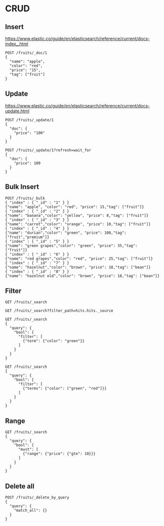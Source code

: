 # CRUD

## Insert

https://www.elastic.co/guide/en/elasticsearch/reference/current/docs-index_.html

```shell
POST /fruits/_doc/1
{
  "name": "apple",
  "color": "red",
  "price": "15",
  "tag": ["fruit"]
}
```

## Update

https://www.elastic.co/guide/en/elasticsearch/reference/current/docs-update.html

```shell
POST /fruits/_update/1
{
  "doc": {
    "price": "100"
  }
}
```

```shell
POST /fruits/_update/1?refresh=wait_for
{
  "doc": {
    "price": 100
  }
}
```

## Bulk Insert

```shell
POST /fruits/_bulk
{ "index" : { "_id" : "1" } }
{"name": "apple", "color": "red", "price": 15,"tag": ["fruit"]}
{ "index" : { "_id" : "2" } }
{"name": "banana","color": "yellow", "price": 8,"tag": ["fruit"]}
{ "index" : { "_id" : "3" } }
{"name": "carrot","color": "orange", "price": 10,"tag": ["fruit"]}
{ "index" : { "_id" : "4" } }
{"name": "durian","color": "green", "price": 100,"tag": ["fruit","premium"]}
{ "index" : { "_id" : "5" } }
{"name": "green grapes","color": "green", "price": 35,"tag": ["fruit"]}
{ "index" : { "_id" : "6" } }
{"name": "red grapes","color": "red", "price": 25,"tag": ["fruit"]}
{ "index" : { "_id" : "7" } }
{"name": "hazelnut","color": "brown", "price": 18,"tag": ["bean"]}
{ "index" : { "_id" : "8" } }
{"name": "hazelnut old","color": "brown", "price": 18,"tag": ["bean"]}
```

## Filter

```shell
GET /fruits/_search
```

```shell
GET /fruits/_search?filter_path=hits.hits._source
```

```shell
GET /fruits/_search
{
  "query": {
    "bool": {
      "filter": [
        {"term": {"color": "green"}}
      ]
    }
  }
}
```

```shell
GET /fruits/_search
{
  "query": {
    "bool": {
      "filter": [
        {"terms": {"color": ["green", "red"]}}
      ]
    }
  }
}
```

## Range

```shell
GET /fruits/_search
{
  "query": {
    "bool": {
      "must": [
        {"range": {"price": {"gte": 10}}}
      ]
    }
  }
}
```

## Delete all

```shell
POST /fruits/_delete_by_query
{
  "query": {
    "match_all": {}
  }
}
```
